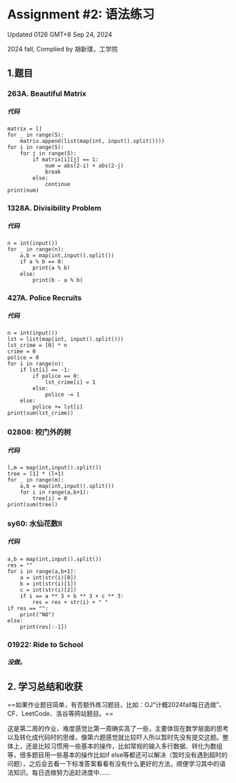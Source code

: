 # Assignment #2: 语法练习



Updated 0126 GMT+8 Sep 24, 2024

2024 fall, Complied by 胡新璞，工学院



## 1.题目



### 263A. Beautiful Matrix

##### 代码

```
matrix = []
for _ in range(5):
	matrix.append(list(map(int, input().split())))
for i in range(5):
  	for j in range(5):
        if matrix[i][j] == 1:
			num = abs(2-i) + abs(2-j)
       	 	break
     	else:
       		continue
print(num)
```

 

### 1328A. Divisibility Problem

##### 代码

```
n = int(input())
for _ in range(n):
	a,b = map(int,input().split())
	if a % b == 0:
    	print(a % b)
  	else:
		print(b - a % b)
```



### 427A. Police Recruits

##### 代码

```
n = int(input())
lst = list(map(int, input().split()))
lst_crime = [0] * n
crime = 0
police = 0
for i in range(n):
	if lst[i] == -1:
     	if police == 0:
       		lst_crime[i] = 1
     	else:
       		police -= 1
   	else:
     	police += lst[i]
print(sum(lst_crime))
```





### 02808: 校门外的树

##### 代码

```
l,m = map(int,input().split())
tree = [1] * (l+1)
for _ in range(m):
    a,b = map(int,input().split())
    for i in range(a,b+1):
        tree[i] = 0
print(sum(tree))

```



### sy60: 水仙花数II

##### 代码

```
a,b = map(int,input().split())
res = ""
for i in range(a,b+1):
    a = int(str(i)[0])
    b = int(str(i)[1])
    c = int(str(i)[2])
    if i == a ** 3 + b ** 3 + c ** 3:
        res = res + str(i) + " "
if res == "":
    print("NO")
else:
    print(res[:-1])
```



### 01922: Ride to School

##### 没做。



## 2. 学习总结和收获

==如果作业题目简单，有否额外练习题目，比如：OJ“计概2024fall每日选做”、CF、LeetCode、洛谷等网站题目。==

 

这是第二周的作业，难度感觉比第一周确实高了一些，主要体现在数学层面的思考以及转化成代码时的思维，像第六题感觉就比较吓人所以暂时先没有提交这题。整体上，还是比较习惯用一些基本的操作，比如常规的输入多行数据、转化为数组等，很多题目用一些基本的操作比如if else等都还可以解决（暂时没有遇到超时的问题），之后会去看一下标准答案看看有没有什么更好的方法，顺便学习其中的语法知识。每日选做努力追赶进度中……